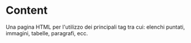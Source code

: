 # Content
Una pagina HTML per l'utilizzo dei principali tag tra cui: elenchi puntati, immagini, tabelle, paragrafi, ecc.
